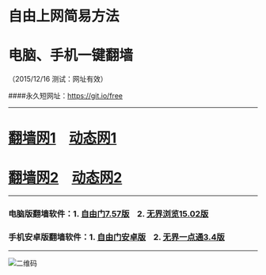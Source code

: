 # 自由上网简易方法
# 电脑、手机一键翻墙
（2015/12/16 测试：网址有效）

####永久短网址：https://git.io/free

***

# <a href="http://d244t7buu5aisy.cloudfront.net" target="_blank">翻墙网1</a>&nbsp;&nbsp;&nbsp;&nbsp;<a href="http://dt3.pwnz.org/1216" target="_blank">动态网1</a>

# <a href="http://d30ukpfou3l562.cloudfront.net" target="_blank">翻墙网2</a>&nbsp;&nbsp;&nbsp;&nbsp;<a href="http://dt4.arno.fi/1216" target="_blank">动态网2</a>

***

### 电脑版翻墙软件：1. <a href="https://git.io/fgp" target="_blank">自由门7.57版</a>&nbsp;&nbsp;&nbsp;&nbsp;2. <a href="https://git.io/HNvvvQ" target="_blank">无界浏览15.02版</a>

### 手机安卓版翻墙软件：1. <a href="https://git.io/fgma" target="_blank">自由门安卓版</a>&nbsp;&nbsp;&nbsp;&nbsp;2. <a href="https://git.io/2S1IBQ" target="_blank">无界一点通3.4版</a>

***

![二维码](http://d30ukpfou3l562.cloudfront.net/pic/yjfq0.png)
